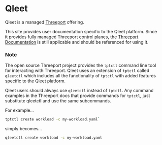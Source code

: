 # Qleet

Qleet is a managed [Threeport](https://threeport.io/) offering.

This site provides user documentation specific to the Qleet platform.  Since it
provides fully managed Threeport control planes, the [Threeport
Documentation](https://docs.threeport.io/) is still applicable and should be
referenced for using it.

### Note

The open source Threeport project provides the `tptctl` command line tool for
interacting with Threeport.  Qleet uses an extension of `tptctl` called `qleetctl`
which includes all the functionality of `tptctl` with added features specific to
the Qleet platform.

Qleet users should always use `qleetctl` instead of `tptctl`.  Any command examples
in the Threeport docs that provide commands for `tptctl`, just substitute qleetctl
and use the same subcommands.

For example...

```bash
tptctl create workload -c my-workload.yaml`
```

simply becomes...

```bash
qleetctl create workload -c my-workload.yaml
```

